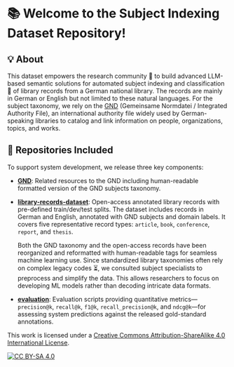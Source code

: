 # 📚 Welcome to the Subject Indexing Dataset Repository!

## 💡 About

This dataset empowers the research community 🤝 to build advanced LLM-based semantic solutions for automated subject indexing and classification 📑 of library records from a German national library. The records are mainly in German or English but not limited to these natural languages. For the subject taxonomy, we rely on the [GND](https://www.dnb.de/EN/Professionell/Standardisierung/GND/gnd_node.html) (Gemeinsame Normdatei / Integrated Authority File), an international authority file widely used by German-speaking libraries to catalog and link information on people, organizations, topics, and works.


## 📂 Repositories Included

To support system development, we release three key components:

- [**GND**](./GND): Related resources to the GND including human-readable formatted version of the GND subjects taxonomy.

- [**library-records-dataset**](./library-records-dataset): Open-access annotated library records with pre-defined train/dev/test splits. The dataset includes records in German and English, annotated with GND subjects and domain labels. It covers five representative record types: `article`, `book`, `conference`, `report`, and `thesis`.

  Both the GND taxonomy and the open-access records have been reorganized and reformatted with human-readable tags for seamless machine learning use. Since standardized library taxonomies often rely on complex legacy codes ⏳, we consulted subject specialists to preprocess and simplify the data. This allows researchers to focus on developing ML models rather than decoding intricate data formats.

- [**evaluation**](./evaluation): Evaluation scripts providing quantitative metrics—`precision@k`, `recall@k`, `f1@k`, `recall_precision@k`, and `ndcg@k`—for assessing system predictions against the released gold-standard annotations.


<!-- ## 📧 Contact

llms4subjects [at] gmail.com

## 💡 Citation

The recommended citation for this dataset resource is provided below. If you find this resource useful, please consider citing it.

```bibtex
@InProceedings{dsouza-EtAl:2025:SemEval2025,
author    = {D'Souza, Jennifer and Sadruddin, Sameer and Israel, Holger and Begoin, Mathias and Slawig, Diana},
title     = {SemEval-2025 Task 5: LLMs4Subjects - LLM-based Automated Subject Tagging for a National Technical Library's Open-Access Catalog},
booktitle = {Proceedings of the 19th International Workshop on Semantic Evaluation (SemEval-2025)},
month     = {August},
year      = {2025},
address   = {Vienna, Austria},
publisher = {Association for Computational Linguistics},
pages     = {1082--1095},
url       = {https://aclanthology.org/2025.semeval2025-1.139}
}
```

```bibtex
@misc{D_Souza_The_GermEval_2025_2025,
author = {D'Souza, Jennifer and Sadruddin, Sameer and Israel, Holger and Begoin, Mathias and Slawig, Diana},
doi = {10.5281/zenodo.16743609},
month = mar,
title = {{The GermEval 2025 2nd LLMs4Subjects Shared Task Dataset}},
url = {https://github.com/sciknoworg/llms4subjects},
year = {2025}
}
```

## ⭐ Acknowledgements

The **LLMs4Subjects** shared task, organized as GermEval 2025, is jointly supported by the [SCINEXT project](https://scinext-project.github.io/) (BMBF, German Federal Ministry of Education and Research, Grant ID: 01lS22070) and the [NFDI4DataScience initiative](https://www.nfdi4datascience.de/) (DFG, German Research Foundation, Grant ID: 460234259).
 -->

This work is licensed under a
[Creative Commons Attribution-ShareAlike 4.0 International License][cc-by-sa].

[![CC BY-SA 4.0][cc-by-sa-image]][cc-by-sa]

[cc-by-sa]: http://creativecommons.org/licenses/by-sa/4.0/
[cc-by-sa-image]: https://licensebuttons.net/l/by-sa/4.0/88x31.png
[cc-by-sa-shield]: https://img.shields.io/badge/License-CC%20BY--SA%204.0-lightgrey.svg